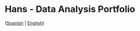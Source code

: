 # Hans - Data Analysis Portfolio 
([Spanish](https://github.com/HansAllTech/Hans_Data_Analysis_Portfolio/blob/main/Proyectos.md#tabla-de-contenido-es--en) | [English](https://github.com/HansAllTech/Hans_Data_Analysis_Portfolio/blob/main/Projects.md#table-of-content-es--en))                                                    
                                                                                                                                                                       
                                                                                       
                                                                                                      
                                                                           
                                                           
                                                 
                                                                       
                          
               
      
     
       
  
